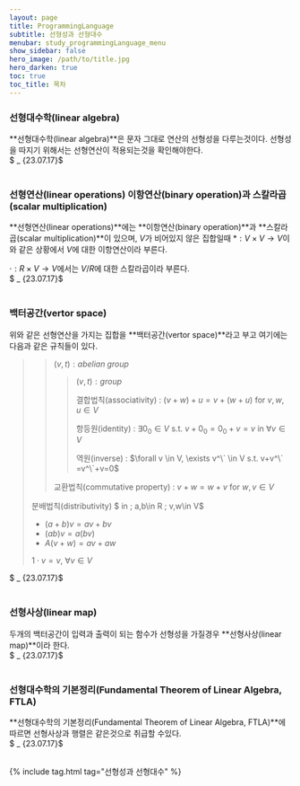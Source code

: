 ```yaml
---
layout: page
title: ProgrammingLanguage
subtitle: 선형성과 선형대수
menubar: study_programmingLanguage_menu
show_sidebar: false
hero_image: /path/to/title.jpg
hero_darken: true
toc: true
toc_title: 목차
---
```


### **선형대수학(linear algebra)**

**선형대수학(linear algebra)**은 문자 그대로 연산의 선형성을 다루는것이다. 선형성을 따지기 위해서는 선형연산이 적용되는것을 확인해야한다.  
$ _ {23.07.17}$<br/><br/>

### **선형연산(linear operations) 이항연산(binary operation)과 스칼라곱(scalar multiplication)**

**선형연산(linear operations)**에는 **이항연산(binary operation)**과 **스칼라곱(scalar multiplication)**이 있으며, $V$가 비어있지 않은 집합일때 $\ast : V \times V \rightarrow V$이와 같은 상황에서 $V$에 대한 이항연산이라 부른다.

$\cdot : R \times V \rightarrow V$에서는 $V/R$에 대한 스칼라곱이라 부른다.  
$ _ {23.07.17}$<br/><br/>

### **백터공간(vertor space)**

위와 같은 선형연산을 가지는 집합을 **백터공간(vertor space)**라고 부고 여기에는 다음과 같은 규칙들이 있다.



>> $(v,t):abelian \;group$
>>> $(v,t):group$
>>>
>>> 결합법칙(associativity) : $(v+w)+u=v+(w+u)$ for $v,w,u \in V$
>>>
>>> 항등원(identity) : $\exists 0_0 \in V$ s.t. $v+0_0=0_0+v=v$ in $\forall v \in V$
>>>
>>> 역원(inverse) : $\forall v \in V, \exists v^\` \in V s.t. v+v^\` =v^\`+v=0$
>>
>> 교환법칙(commutative property) : $v+w=w+v$ for $w,v \in V$
>
> 분배법칙(distributivity) $ in \; a,b\in R \; v,w\in V$ 
> * $(a+b)v = av+bv$ 
> * $(ab)v = a(bv)$
> * $A(v+w)=av+aw$
> 
>
> $1 \cdot v =v$, $\forall v \in V$

$ _ {23.07.17}$<br/><br/>

### **선형사상(linear map)**

두개의 백터공간이 입력과 출력이 되는 함수가 선형성을 가질경우 **선형사상(linear map)**이라 한다.  
$ _ {23.07.17}$<br/><br/>

### **선형대수학의 기본정리(Fundamental Theorem of Linear Algebra, FTLA)**

**선형대수학의 기본정리(Fundamental Theorem of Linear Algebra, FTLA)**에 따르면 선형사상과 행렬은 같은것으로 취급할 수있다.  
$ _ {23.07.17}$<br/><br/>

{% include tag.html tag="선형성과 선형대수" %}
